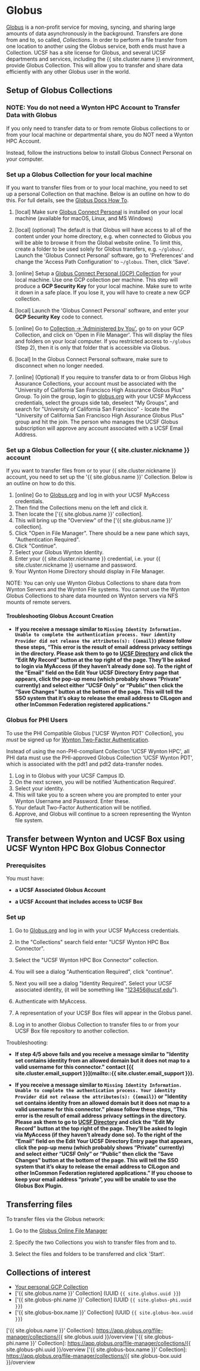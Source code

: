 <!-- markdownlint-disable-file MD034 -->

# Globus

[Globus] is a non-profit service for moving, syncing, and sharing large amounts of data asynchronously in the background.  Transfers are done from and to, so called, _Collections_.  In order to perform a file transfer from one location to another using the Globus service, both ends must have a Collection.  UCSF has a site license for Globus, and several UCSF departments and services, including the {{ site.cluster.name }} environment, provide Globus Collection.  This will allow you to transfer and share data efficiently with any other Globus user in the world.

## Setup of Globus Collections

### NOTE: You do not need a Wynton HPC Account to Transfer Data with Globus

If you only need to transfer data to or from remote Globus collections to or from your local machine or departmental share, you do NOT need a Wynton HPC Account.

Instead, follow the instructions below to install Globus Connect Personal on your computer.

### Set up a Globus Collection for your local machine

If you want to transfer files from or to your local machine, you need to set up a personal Collection on that machine.  Below is an outline on how to do this.  For full details, see the [Globus Docs How To](https://docs.globus.org/how-to/).

1. [local] Make sure [Globus Connect Personal] is installed on your local machine (available for macOS, Linux, and MS Windows)

2. [local] (optional) The default is that Globus will have access to all of the content under your home directory, e.g. when connected to Globus you will be able to browse it from the Global website online.  To limit this, create a folder to be used solely for Globus transfers, e.g. `~/globus/`.  Launch the 'Globus Connect Personal' software, go to 'Preferences' and change the 'Access Path Configuration' to `~/globus`. Then, click 'Save'.

3. [online] Setup a [Globus Connect Personal (GCP) Collection] for your local machine. Use one GCP collection per machine.  This step will produce a **GCP Security Key** for your local machine.  Make sure to write it down in a safe place.  If you lose it, you will have to create a new GCP collection.

4. [local] Launch the 'Globus Connect Personal' software, and enter your **GCP Security Key** code to connect.

5. [online] Go to [Collection -> 'Administered by You'](https://app.globus.org/collections?scope=administered-by-me), go to on your GCP Collection, and click on 'Open in File Manager'.  This will display the files and folders on your local computer.  If you restricted access to `~/globus` (Step 2), then it is only that folder that is accessible via Globus.

6. [local] In the Globus Connect Personal software, make sure to disconnect when no longer needed.

7. [online] (Optional) If you require to transfer data to or from Globus High Assurance Collections, your account must be associated with the "University of California San Francisco High Assurance Globus Plus" Group. To join the group, login to [globus.org](https://www.globus.org/) with your UCSF MyAccess credentials, select the groups side tab, deselect "My Groups", and search for "University of California San Francisco" - locate the "University of California San Francisco High Assurance Globus Plus" group and hit the join. The person who manages the UCSF Globus subscription will approve any account associated with a UCSF Email Address.

### Set up a Globus Collection for your {{ site.cluster.nickname }} account

If you want to transfer files from or to your {{ site.cluster.nickname }} account, you need to set up the '{{ site.globus.name }}' Collection.  Below is an outline on how to do this.

1. [online] Go to [Globus.org](https://www.globus.org) and log in with your UCSF MyAccess credentials. 
2. Then find the Collections menu on the left and click it. 
3. Then locate the ['{{ site.globus.name }}' collection]. 
4. This will bring up the "Overview" of the ['{{ site.globus.name }}' collection]. 
5. Click "Open in File Manager". There should be a new pane which says, "Authentication Required". 
6. Click "Continue". 
7. Select your Globus Wynton Identity. 
8. Enter your {{ site.cluster.nickname }} credential, i.e. your {{ site.cluster.nickname }} username and password. 
9. Your Wynton Home Directory should display in File Manager.

NOTE: You can only use Wynton Globus Collections to share data from Wynton Servers and the Wynton File systems. You cannot use the Wynton Globus Collections to share data mounted on Wynton servers via NFS mounts of remote servers.

#### Troubleshooting Globus Account Creation

* **If you receive a message similar to `Missing Identity Information. Unable to complete the authentication process. Your identity Provider did not release the attributes(s): {{email}}` please follow these steps, “This error is the result of email address privacy settings in the directory.  Please ask them to go to [UCSF Directory](https://directory.ucsf.edu) and click the “Edit My Record” button at the top right of the page. They’ll be asked to login via MyAccess (if they haven’t already done so).  To the right of the “Email” field on the Edit Your UCSF Directory Entry page that appears, click the pop-up menu (which probably shows “Private” currently) and select either “UCSF Only” or “Public” then click the “Save Changes” button at the bottom of the page.  This will tell the SSO system that it’s okay to release the email address to CILogon and other InCommon Federation registered applications.”**

### Globus for PHI Users

To use the PHI Compatible Globus ['UCSF Wynton PDT' Collection], you _must_ be signed up for [Wynton Two-Factor Authentication](/hpc/get-started/duo-signup.html).

Instead of using the non-PHI-compliant Collection 'UCSF Wynton HPC', all PHI data must use the PHI-approved Globus Collection 'UCSF Wynton PDT', which is associated with the pdt1 and pdt2 data-transfer nodes.  

1. Log in to Globus with your UCSF Campus ID. 
2. On the next screen, you will be notified 'Authentication Required'. 
3. Select your identity. 
4. This will take you to a screen where you are prompted to enter your Wynton Username and Password. Enter these. 
5. Your default Two-Factor Authentication will be notified.  
6. Approve, and Globus will continue to a screen representing the Wynton file system.

## Transfer between Wynton and UCSF Box using UCSF Wynton HPC Box Globus Connector

### Prerequisites

You must have:

* **a UCSF Associated Globus Account**

* **a UCSF Account that includes access to UCSF Box**

### Set up

1. Go to [Globus.org](https://www.globus.org) and log in with your UCSF MyAccess credentials.

2. In the "Collections" search field enter "UCSF Wynton HPC Box Connector".

3. Select the "UCSF Wynton HPC Box Connector" collection.

4. You will see a dialog "Authentication Required", click "continue". 

5. Next you will see a dialog "Identity Required". Select your UCSF associated identity, (it will be something like "123456@ucsf.edu").

6. Authenticate with MyAccess.

7. A representation of your UCSF Box files will appear in the Globus panel.

8. Log in to another Globus Collection to transfer files to or from your UCSF Box file repository to another collection.

Troubleshooting:

* **If step 4/5 above fails and you receive a message similar to "Identity set contains identity from an allowed domain but it does not map to a valid username for this connector." contact [{{ site.cluster.email_support }}](mailto::{{ site.cluster.email_support }}).**

* **If you receive a message similar to `Missing Identity Information. Unable to complete the authentication process. Your identity Provider did not release the attributes(s): {{email}}` or "Identity set contains identity from an allowed domain but it does not map to a valid username for this connector." please follow these steps, “This error is the result of email address privacy settings in the directory.  Please ask them to go to [UCSF Directory](https://directory.ucsf.edu) and click the “Edit My Record” button at the top right of the page. They’ll be asked to login via MyAccess (if they haven’t already done so).  To the right of the “Email” field on the Edit Your UCSF Directory Entry page that appears, click the pop-up menu (which probably shows “Private” currently) and select either “UCSF Only” or “Public” then click the “Save Changes” button at the bottom of the page.  This will tell the SSO system that it’s okay to release the email address to CILogon and other InCommon Federation registered applications.” If you choose to keep your email address “private”, you will be unable to use the Globus Box Plugin.**

## Transferring files

To transfer files via the Globus network:

1. Go to the [Globus Online File Manager](https://app.globus.org/file-manager)

2. Specify the two Collections you wish to transfer files from and to.

3. Select the files and folders to be transferred and click 'Start'.


## Collections of interest

* [Your personal GCP Collection](https://app.globus.org/collections?scope=administered-by-me)
* ['{{ site.globus.name }}' Collection] (UUID `{{ site.globus.uuid }}`)
* ['{{ site.globus-phi.name }}' Collection] (UUID `{{ site.globus-phi.uuid }}`)
* ['{{ site.globus-box.name }}' Collection] (UUID `{{ site.globus-box.uuid }}`)


[Globus]: https://www.globus.org/
[Globus Connect Personal]: https://www.globus.org/globus-connect-personal
[Globus Connect Personal (GCP) Collection]: https://app.globus.org/file-manager/gcp
['{{ site.globus.name }}' Collection]: https://app.globus.org/file-manager/collections/{{ site.globus.uuid }}/overview
['{{ site.globus-phi.name }}' Collection]: https://app.globus.org/file-manager/collections/{{ site.globus-phi.uuid }}/overview
['{{ site.globus-box.name }}' Collection]: https://app.globus.org/file-manager/collections/{{ site.globus-box.uuid }}/overview
